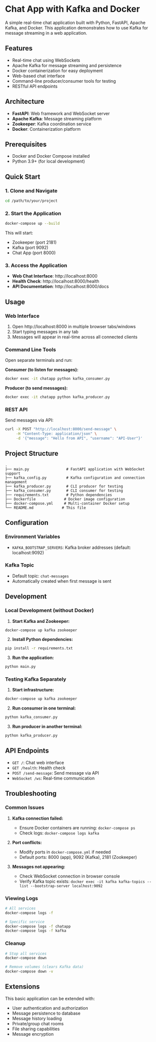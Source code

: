 # Chat App with Kafka and Docker

A simple real-time chat application built with Python, FastAPI, Apache Kafka, and Docker. This application demonstrates how to use Kafka for message streaming in a web application.

## Features

- Real-time chat using WebSockets
- Apache Kafka for message streaming and persistence
- Docker containerization for easy deployment
- Web-based chat interface
- Command-line producer/consumer tools for testing
- RESTful API endpoints

## Architecture

- **FastAPI**: Web framework and WebSocket server
- **Apache Kafka**: Message streaming platform
- **Zookeeper**: Kafka coordination service
- **Docker**: Containerization platform

## Prerequisites

- Docker and Docker Compose installed
- Python 3.9+ (for local development)

## Quick Start

### 1. Clone and Navigate
```bash
cd /path/to/your/project
```

### 2. Start the Application
```bash
docker-compose up --build
```

This will start:
- Zookeeper (port 2181)
- Kafka (port 9092)
- Chat App (port 8000)

### 3. Access the Application

- **Web Chat Interface**: http://localhost:8000
- **Health Check**: http://localhost:8000/health
- **API Documentation**: http://localhost:8000/docs

## Usage

### Web Interface
1. Open http://localhost:8000 in multiple browser tabs/windows
2. Start typing messages in any tab
3. Messages will appear in real-time across all connected clients

### Command Line Tools

Open separate terminals and run:

**Consumer (to listen for messages):**
```bash
docker exec -it chatapp python kafka_consumer.py
```

**Producer (to send messages):**
```bash
docker exec -it chatapp python kafka_producer.py
```

### REST API
Send messages via API:
```bash
curl -X POST "http://localhost:8000/send-message" \
     -H "Content-Type: application/json" \
     -d '{"message": "Hello from API", "username": "API-User"}'
```

## Project Structure

```
.
├── main.py                 # FastAPI application with WebSocket support
├── kafka_config.py         # Kafka configuration and connection management
├── kafka_producer.py       # CLI producer for testing
├── kafka_consumer.py       # CLI consumer for testing
├── requirements.txt        # Python dependencies
├── Dockerfile             # Docker image configuration
├── docker-compose.yml     # Multi-container Docker setup
└── README.md             # This file
```

## Configuration

### Environment Variables
- `KAFKA_BOOTSTRAP_SERVERS`: Kafka broker addresses (default: localhost:9092)

### Kafka Topic
- Default topic: `chat-messages`
- Automatically created when first message is sent

## Development

### Local Development (without Docker)

1. **Start Kafka and Zookeeper:**
```bash
docker-compose up kafka zookeeper
```

2. **Install Python dependencies:**
```bash
pip install -r requirements.txt
```

3. **Run the application:**
```bash
python main.py
```

### Testing Kafka Separately

1. **Start infrastructure:**
```bash
docker-compose up kafka zookeeper
```

2. **Run consumer in one terminal:**
```bash
python kafka_consumer.py
```

3. **Run producer in another terminal:**
```bash
python kafka_producer.py
```

## API Endpoints

- `GET /`: Chat web interface
- `GET /health`: Health check
- `POST /send-message`: Send message via API
- `WebSocket /ws`: Real-time communication

## Troubleshooting

### Common Issues

1. **Kafka connection failed:**
   - Ensure Docker containers are running: `docker-compose ps`
   - Check logs: `docker-compose logs kafka`

2. **Port conflicts:**
   - Modify ports in `docker-compose.yml` if needed
   - Default ports: 8000 (app), 9092 (Kafka), 2181 (Zookeeper)

3. **Messages not appearing:**
   - Check WebSocket connection in browser console
   - Verify Kafka topic exists: `docker exec -it kafka kafka-topics --list --bootstrap-server localhost:9092`

### Viewing Logs
```bash
# All services
docker-compose logs -f

# Specific service
docker-compose logs -f chatapp
docker-compose logs -f kafka
```

### Cleanup
```bash
# Stop all services
docker-compose down

# Remove volumes (clears Kafka data)
docker-compose down -v
```

## Extensions

This basic application can be extended with:
- User authentication and authorization
- Message persistence to database
- Message history loading
- Private/group chat rooms
- File sharing capabilities
- Message encryption